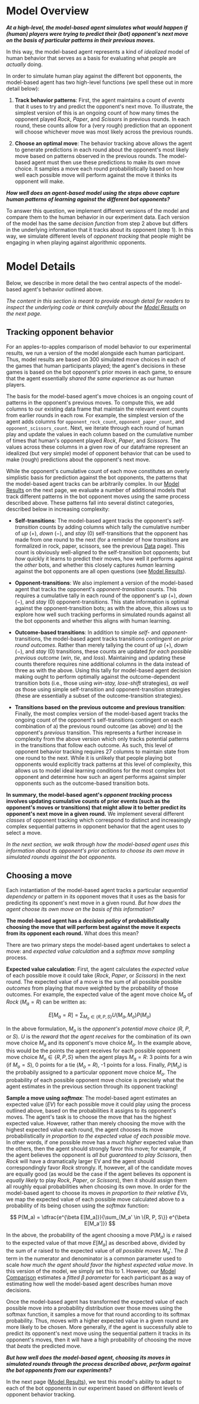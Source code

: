 # Model Overview

***At a high-level, the model-based agent simulates what would happen if (human) players were trying to predict their (bot) opponent's next move on the basis of particular patterns in their previous moves.***

In this way, the model-based agent represents a kind of *idealized* model of human behavior that serves as a basis for evaluating what people are *actually* doing.

In order to simulate human play against the different bot opponents, the model-based agent has two high-level functions (we spell these out in more detail below):

1. **Track behavior patterns**: First, the agent maintains a count of *events* that it uses to try and predict the opponent's next move. To illustrate, the simplest version of this is an ongoing count of how many times the opponent played *Rock*, *Paper*, and *Scissors* in previous rounds. In each round, these counts allow for a (very rough) prediction that an opponent will choose whichever move was most likely across the previous rounds.

2. **Choose an optimal move**: The behavior tracking above allows the agent to generate predictions in each round about the opponent's most likely move based on patterns observed in the previous rounds. The model-based agent must then use these predictions to make its own move choice. It samples a move each round probabilistically based on how well each possible move will perform against the move it thinks its opponent will make.

***How well does an agent-based model using the steps above capture human patterns of learning against the different bot opponents?***

To answer this question, we implement different versions of the model and compare them to the human behavior in our experiment data. Each version of the model has the same *decision function* from step 2 above but differs in the underlying information that it tracks about its opponent (step 1). In this way, we simulate different levels of *opponent tracking* that people might be engaging in when playing against algorithmic opponents.


# Model Details

Below, we describe in more detail the two central aspects of the model-based agent's behavior outlined above.

*The content in this section is meant to provide enough detail for readers to inspect the underlying code or think carefully about the [Model Results](ModelModel_results.md) on the next page.*


## Tracking opponent behavior

For an apples-to-apples comparison of model behavior to our experimental results, we run a version of the model alongside each human participant. Thus, model results are based on 300 simulated move choices in each of the games that human participants played; the agent's decisions in these games is based on the bot opponent's prior moves in each game, to ensure that the agent essentially *shared the same experience* as our human players.

The basis for the model-based agent's move choices is an ongoing count of patterns in the opponent's previous moves. To compute this, we add columns to our existing data frame that maintain the relevant event counts from earlier rounds in each row. For example, the simplest version of the agent adds columns for `opponent_rock_count`, `opponent_paper_count`, and `opponent_scissors_count`. Next, we iterate through each round of human play and update the values in each column based on the cumulative number of times that human's opponent played *Rock*, *Paper*, and *Scissors*. The values across these columns in a given row of our dataframe represent an idealized (but very simple) model of opponent behavior that can be used to make (rough) predictions about the opponent's next move.

While the opponent's cumulative count of each move constitutes an overly simplistic basis for prediction against the bot opponents, the patterns that the model-based agent tracks can be arbitrarily complex. In our [Model Results](ModelModel_results.md) on the next page, we evaluate a number of additional models that track different patterns in the bot opponent moves using the same process described above. These patterns fall into several distinct categories, described below in increasing complexity:

- **Self-transitions**: The model-based agent tracks the opponent's *self-transition* counts by adding columns which tally the cumulative number of *up* ($+$), *down* ($-$), and *stay* ($0$) self-transitions that the opponent has made from one round to the next (for a reminder of how *transitions* are formalized in rock, paper, scissors, see the previous [Data](Data.ipynb) page). This count is obviously well-aligned to the self-transition bot opponents; but *how* quickly it learns to predict their moves, how well it performs against the *other* bots, and whether this closely captures *human* learning against the bot opponents are all open questions (see [Model Results](ModelModel_results.md)).

- **Opponent-transitions**: We also implement a version of the model-based agent that tracks the opponent's *opponent-transition* counts. This requires a cumulative tally in each round of the opponent's *up* ($+$), *down* ($-$), and *stay* ($0$) opponent-transitions. This state information is optimal against the opponent-transition bots; as with the above, this allows us to explore how well such tracking performs in simulated rounds against all the bot opponents and whether this aligns with human learning.

- **Outcome-based transitions**: In addition to simple *self-* and *opponent-* transitions, the model-based agent tracks transitions *contingent on prior round outcomes*. Rather than merely tallying the count of *up* ($+$), *down* ($-$), and *stay* ($0$) transitions, these counts are updated *for each possible previous outcome* (*win*, *tie*, and *loss*). Maintaining and updating these counts therefore requires nine additional columns in the data instead of three as with the above. Using this tally for model-based agent decision making ought to perform optimally against the outcome-dependent transition bots (i.e., those using *win-stay, lose-shift* strategies), *as well as* those using simple self-transition and opponent-transition strategies (these are essentially a subset of the outcome-transition strategies).

- **Transitions based on the previous outcome and previous transition**: Finally, the most complex version of the model-based agent tracks the ongoing count of the opponent's self-transitions contingent on each combination of a) the previous round outcome (as above) *and* b) the opponent's *previous* transition. This represents a further increase in complexity from the above version which only tracks potential patterns in the transitions that follow each outcome. As such, this level of opponent behavior tracking requires 27 columns to maintain state from one round to the next. While it is unlikely that people playing bot opponents would explicitly track patterns at this level of complexity, this allows us to model ideal learning conditions for the most complex bot opponent and determine how such an agent performs against simpler opponents such as the outcome-based transition bots.


**In summary, the model-based agent's *opponent tracking* process involves updating cumulative counts of prior events (such as the opponent's moves or transitions) that might allow it to better predict its opponent's next move in a given round.** We implement several different *classes* of opponent tracking which correspond to distinct and increasingly complex sequential patterns in opponent behavior that the agent uses to select a move.

*In the next section, we walk through how the model-based agent uses this information about its opponent's prior actions to choose its own move in simulated rounds against the bot opponents.*


## Choosing a move

Each instantiation of the model-based agent tracks a particular *sequential dependency* or pattern in its opponent moves that it uses as the basis for predicting its opponent's next move in a given round. *But how does the agent choose its own move on the basis of this information?*

**The model-based agent has a *decision policy* of probabilistically choosing the move that will perform best against the move it expects from its opponent each round.** What does this mean?

There are two primary steps the model-based agent undertakes to select a move: and *expected value calculation* and a *softmax move sampling* process.

**Expected value calculation**: First, the agent calculates the *expected value* of each possible move it could take (*Rock*, *Paper*, or *Scissors*) in the next round. The expected value of a move is the sum of all possible possible *outcomes* from playing that move weighted by the probability of those outcomes. For example, the expected value of the agent move choice $M_a$ of *Rock* ($M_a = R$) can be written as:

$$
  E[M_a = R] = \sum_{M_o \in \{R, P, S\}} U(M_a, M_o)P(M_o)
$$

In the above formulation, $M_o$ is the *opponent's potential move choice* ($R$, $P$, or $S$). $U$ is the *reward that the agent receives* for the combination of its own move choice $M_a$ and its opponent's move choice $M_o$. In the example above, this would be the points the agent receives for each possible opponent move choice $M_o \in \{R, P, S\}$ when the agent plays $M_a = R$: 3 points for a win (if $M_o=S$), 0 points for a tie ($M_o=R$), -1 points for a loss. Finally, $P(M_o)$ is the probabily assigned to a particular opponent move choice $M_o$. The probability of each possible opponent move choice is precisely what the agent estimates in the previous section through its opponent tracking!

**Sample a move using *softmax***: The model-based agent estimates an expected value (*EV*) for each possible move it could play using the process outlined above, based on the probabilities it assigns to its opponent's moves. The agent's task is to choose the move that has the highest expected value. However, rather than merely choosing the move with the highest expected value each round, the agent chooses its move probabilistically *in proportion to the expected value of each possible move*. In other words, if one possible move has a *much higher* expected value than the others, then the agent should strongly favor this move; for example, if the agent believes the opponent is *all but guaranteed to play Scissors*, then *Rock* will have a dramatically larger EV and the agent should correspondingly favor *Rock* strongly. If, however, all of the candidate moves are equally good (as would be the case if the agent believes its opponent is *equally likely* to play *Rock*, *Paper*, or *Scissors*), then it should assign them all roughly equal probabilities when choosing its own move. In order for the model-based agent to choose its moves *in proportion to their relative EVs*, we map the expected value of each possible move calculated above to a probability of its being chosen using the *softmax* function:

$$
  P(M_a) = \dfrac{e^{\beta E[M_a]}}{\sum_{M_a' \in \{R, P, S\}} e^{\beta E[M_a']}}
$$

In the above, the probability of the agent choosing a move $P(M_a)$ is $e$ raised to the expected value of that move $E[M_a]$ as described above, divided by the sum of $e$ raised to the expected value of *all possible moves* $M_a'$. The $\beta$ term in the numerator and denominator is a common parameter used to scale *how much the agent should favor the highest expected value move*. In this version of the model, we simply set this to 1. However, our [Model Comparison](ModelComparison.md) estimates a *fitted $\beta$ parameter* for each participant as a way of estimating how well the model-based agent describes human move decisions.

Once the model-based agent has transformed the expected value of each possible move into a probability distribution over those moves using the softmax function, it samples a move for that round according to its softmax probability. Thus, moves with a higher expected value in a given round are more likely to be chosen. More generally, if the agent is successfully able to predict its opponent's next move using the sequential pattern it tracks in its opponent's moves, then it will have a high probability of choosing the move that *beats* the predicted move.

***But how well does the model-based agent, choosing its moves in simulated rounds through the process described above, perform against the bot opponents from our experiments?***

In the next page ([Model Results](ModelModel_results.md)), we test this model's ability to adapt to each of the bot opponents in our experiment based on different levels of opponent behavior tracking.
